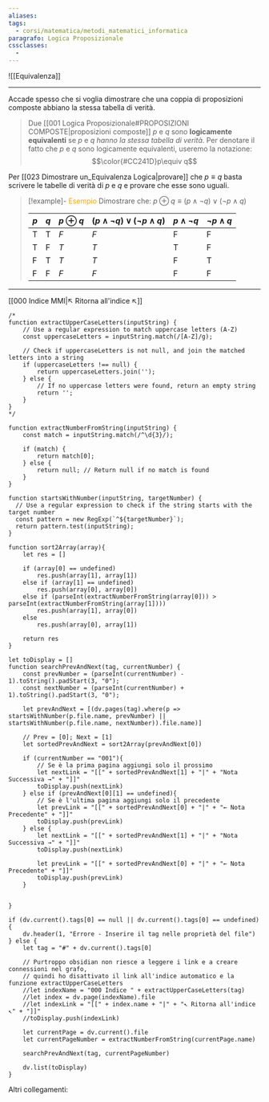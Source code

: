 ```yaml
---
aliases: 
tags:
  - corsi/matematica/metodi_matematici_informatica
paragrafo: Logica Proposizionale
cssclasses:
  - 
---
```

![[Equivalenza]]

---
Accade spesso che si voglia dimostrare che una coppia di proposizioni composte abbiano la stessa tabella di verità. 

>Due [[001 Logica Proposizionale#PROPOSIZIONI COMPOSTE|proposizioni composte]] $p$ e $q$ sono **logicamente equivalenti** se $p$ e $q$ *hanno la stessa tabella di verità*. 
>Per denotare il fatto che $p$ e $q$ sono logicamente equivalenti, useremo la notazione: $$\color{#CC241D}p\equiv q$$

Per [[023 Dimostrare un_Equivalenza Logica|provare]] che $p \equiv q$ basta scrivere le tabelle di verità di $p$ e $q$ e provare che esse sono uguali.

> [!example]- <font color="orange">Esempio</font>
>Dimostrare che: $p\oplus q\equiv(p\land \neg q)\lor(\neg p\land q)$
>
>| $p$ | $q$ | **$p\oplus q$** | **$(p\land \neg q)\lor(\neg p\land q)$** | $p\land \neg q$ | $\neg p\land q$ |
>| --- | --- | --------------- | ------------------------------------ | --------------- | --------------- |
>| T   | T   | *F*             | *F*                                  | F               | F                |
>| T   | F   | *T*             | *T*                                  | T               | F                |
>| F   | T   | *T*             | *T*                                  | F               | T                |
>| F   | F   | *F*             | *F*                                  | F               | F                |

___
[[000 Indice MMI|↖ Ritorna all'indice ↖]]

```dataviewjs
/*
function extractUpperCaseLetters(inputString) {
	// Use a regular expression to match uppercase letters (A-Z)
	const uppercaseLetters = inputString.match(/[A-Z]/g);
	
	// Check if uppercaseLetters is not null, and join the matched letters into a string
	if (uppercaseLetters !== null) {
		return uppercaseLetters.join('');
	} else {
	    // If no uppercase letters were found, return an empty string
	    return '';
	}
}
*/

function extractNumberFromString(inputString) {
	const match = inputString.match(/^\d{3}/);
	
	if (match) {
		return match[0];
	} else {
		return null; // Return null if no match is found
	}
}

function startsWithNumber(inputString, targetNumber) {
  // Use a regular expression to check if the string starts with the target number
  const pattern = new RegExp(`^${targetNumber}`);
  return pattern.test(inputString);
}

function sort2Array(array){
	let res = []
	
	if (array[0] == undefined)
		res.push(array[1], array[1])
	else if (array[1] == undefined)
		res.push(array[0], array[0])
	else if (parseInt(extractNumberFromString(array[0])) > parseInt(extractNumberFromString(array[1])))
		res.push(array[1], array[0])
	else
		res.push(array[0], array[1])
	
	return res
}

let toDisplay = []
function searchPrevAndNext(tag, currentNumber) {
	const prevNumber = (parseInt(currentNumber) - 1).toString().padStart(3, "0");
	const nextNumber = (parseInt(currentNumber) + 1).toString().padStart(3, "0");
	
	let prevAndNext = [(dv.pages(tag).where(p => startsWithNumber(p.file.name, prevNumber) || startsWithNumber(p.file.name, nextNumber)).file.name)]
	
	// Prev = [0]; Next = [1]
	let sortedPrevAndNext = sort2Array(prevAndNext[0])
	
	if (currentNumber == "001"){ 
		// Se è la prima pagina aggiungi solo il prossimo
		let nextLink = "[[" + sortedPrevAndNext[1] + "|" + "Nota Successiva →" + "]]"
		toDisplay.push(nextLink)
	} else if (prevAndNext[0][1] == undefined){
		// Se è l'ultima pagina aggiungi solo il precedente
		let prevLink = "[[" + sortedPrevAndNext[0] + "|" + "← Nota Precedente" + "]]"
		toDisplay.push(prevLink)
	} else {
		let nextLink = "[[" + sortedPrevAndNext[1] + "|" + "Nota Successiva →" + "]]"
		toDisplay.push(nextLink)
		
		let prevLink = "[[" + sortedPrevAndNext[0] + "|" + "← Nota Precedente" + "]]"
		toDisplay.push(prevLink)
	}
	
	
}

if (dv.current().tags[0] == null || dv.current().tags[0] == undefined){
	dv.header(1, "Errore - Inserire il tag nelle proprietà del file")
} else {
	let tag = "#" + dv.current().tags[0]

	// Purtroppo obsidian non riesce a leggere i link e a creare connessioni nel grafo,
	// quindi ho disattivato il link all'indice automatico e la funzione extractUpperCaseLetters
	//let indexName = "000 Indice " + extractUpperCaseLetters(tag)
	//let index = dv.page(indexName).file
	//let indexLink = "[[" + index.name + "|" + "↖ Ritorna all'indice ↖" + "]]"
	//toDisplay.push(indexLink)
	
	let currentPage = dv.current().file
	let currentPageNumber = extractNumberFromString(currentPage.name)
	
	searchPrevAndNext(tag, currentPageNumber)
	
	dv.list(toDisplay)
}
```

Altri collegamenti: 
